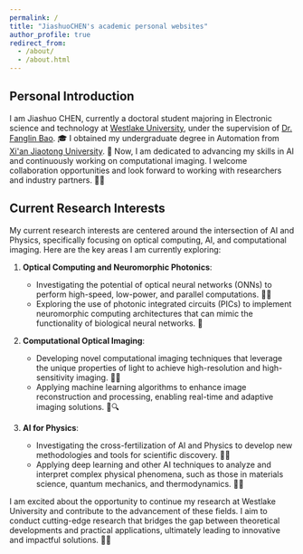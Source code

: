 ```yaml
---
permalink: /
title: "JiashuoCHEN's academic personal websites"
author_profile: true
redirect_from: 
  - /about/
  - /about.html
---
```



## Personal Introduction 

I am Jiashuo CHEN, currently a doctoral student majoring in Electronic science and technology at [Westlake University](https://www.westlake.edu.cn/), under the supervision of [Dr. Fanglin Bao](https://www.westlake.edu.cn/faculty/fanglin-bao.shtml). 🎓 I obtained my undergraduate degree in Automation from [Xi'an Jiaotong University](https://www.xjtu.edu.cn/). 🏫 
Now, I am dedicated to advancing my skills in AI and continuously working on computational imaging. I welcome collaboration opportunities and look forward to working with researchers and industry partners. 👥🤝

## Current Research Interests
My current research interests are centered around the intersection of AI and Physics, specifically focusing on optical computing, AI, and computational imaging. Here are the key areas I am currently exploring:

1. **Optical Computing and Neuromorphic Photonics**:
   - Investigating the potential of optical neural networks (ONNs) to perform high-speed, low-power, and parallel computations. 🚀💡
   - Exploring the use of photonic integrated circuits (PICs) to implement neuromorphic computing architectures that can mimic the functionality of biological neural networks. 🧠

2. **Computational Optical Imaging**:
   - Developing novel computational imaging techniques that leverage the unique properties of light to achieve high-resolution and high-sensitivity imaging. 📸🔬
   - Applying machine learning algorithms to enhance image reconstruction and processing, enabling real-time and adaptive imaging solutions. 🤖🔍

3. **AI for Physics**:
   - Investigating the cross-fertilization of AI and Physics to develop new methodologies and tools for scientific discovery. 🧪🤖
   - Applying deep learning and other AI techniques to analyze and interpret complex physical phenomena, such as those in materials science, quantum mechanics, and thermodynamics. 🌌💡

I am excited about the opportunity to continue my research at Westlake University and contribute to the advancement of these fields. I aim to conduct cutting-edge research that bridges the gap between theoretical developments and practical applications, ultimately leading to innovative and impactful solutions. 🚀🌟

<script type="text/javascript" src="//rf.revolvermaps.com/0/0/6.js?i=54e0ojatafc&amp;m=7&amp;c=e63100&amp;cr1=ffffff&amp;f=arial&amp;l=0&amp;bv=90&amp;lx=-420&amp;ly=420&amp;hi=20&amp;he=7&amp;hc=a8ddff&amp;rs=80" async="async"></script>
